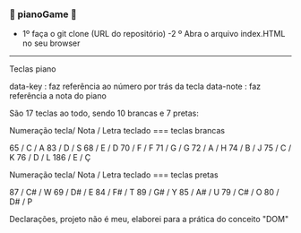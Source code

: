 ###  🎹 pianoGame 🎹

- 1º faça o git clone (URL do repositório)
 -2 º Abra o arquivo index.HTML no seu browser

<hr>

Teclas piano

data-key : faz referência ao número por trás da tecla
data-note : faz referência a nota do piano

São 17 teclas ao todo, sendo 10 brancas e 7 pretas:

Numeração tecla/ Nota / Letra teclado  === teclas brancas

65  / C  / A
83  / D  / S
68  / E  / D
70  / F  / F
71  / G  / G
72  / A  / H
74  / B  / J
75  / C  / K
76  / D  / L
186 / E  / Ç

Numeração tecla/ Nota / Letra teclado === teclas pretas

87 /  C#  / W
69 /  D#  / E
84 /  F#  / T
89 /  G#  / Y
85 /  A#  / U
79 /  C#  / O
80 /  D#  / P

Declarações, projeto não é meu, elaborei para a prática do conceito "DOM" 
